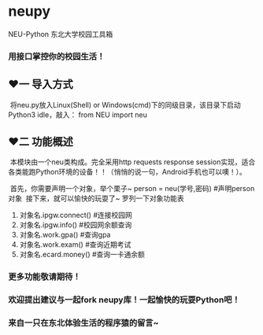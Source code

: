 # neupy
NEU-Python 东北大学校园工具箱

### 用接口掌控你的校园生活！

## ❤一 导入方式
&nbsp;将neu.py放入Linux(Shell) or Windows(cmd)下的同级目录，该目录下启动Python3 idle，敲入：
from NEU import neu

## ❤二 功能概述
&nbsp;本模块由一个neu类构成。完全采用http requests response session实现，适合各类能跑Python环境的设备！！（悄悄的说一句，Android手机也可以噢！）。

&nbsp;首先，你需要声明一个对象，举个栗子~
person = neu(学号,密码)  #声明person对象
&nbsp;接下来，就可以愉快的玩耍了~ 罗列一下对象功能表
1. 对象名.ipgw.connect()  #连接校园网
2. 对象名.ipgw.info()  #校园网余额查询
3. 对象名.work.gpa()  #查询gpa
4. 对象名.work.exam()  #查询近期考试
5. 对象名.ecard.money()  #查询一卡通余额

### 更多功能敬请期待！
### 欢迎提出建议与一起fork neupy库！一起愉快的玩耍Python吧！
### 来自一只在东北体验生活的程序猿的留言~
